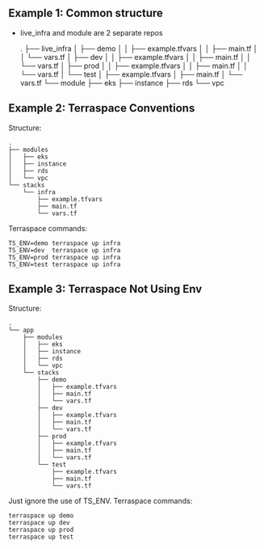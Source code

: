 ## Example 1: Common structure

* live_infra and module are 2 separate repos

    .
    ├── live_infra
    │   ├── demo
    │   │   ├── example.tfvars
    │   │   ├── main.tf
    │   │   └── vars.tf
    │   ├── dev
    │   │   ├── example.tfvars
    │   │   ├── main.tf
    │   │   └── vars.tf
    │   ├── prod
    │   │   ├── example.tfvars
    │   │   ├── main.tf
    │   │   └── vars.tf
    │   └── test
    │       ├── example.tfvars
    │       ├── main.tf
    │       └── vars.tf
    └── module
        ├── eks
        ├── instance
        ├── rds
        └── vpc


## Example 2: Terraspace Conventions

Structure:

    .
    ├── modules
    │   ├── eks
    │   ├── instance
    │   ├── rds
    │   └── vpc
    └── stacks
        └── infra
            ├── example.tfvars
            ├── main.tf
            └── vars.tf

Terraspace commands:

    TS_ENV=demo terraspace up infra
    TS_ENV=dev  terraspace up infra
    TS_ENV=prod terraspace up infra
    TS_ENV=test terraspace up infra

## Example 3: Terraspace Not Using Env

Structure:

    .
    └── app
        ├── modules
        │   ├── eks
        │   ├── instance
        │   ├── rds
        │   └── vpc
        └── stacks
            ├── demo
            │   ├── example.tfvars
            │   ├── main.tf
            │   └── vars.tf
            ├── dev
            │   ├── example.tfvars
            │   ├── main.tf
            │   └── vars.tf
            ├── prod
            │   ├── example.tfvars
            │   ├── main.tf
            │   └── vars.tf
            └── test
                ├── example.tfvars
                ├── main.tf
                └── vars.tf

Just ignore the use of TS_ENV. Terraspace commands:

    terraspace up demo
    terraspace up dev
    terraspace up prod
    terraspace up test

